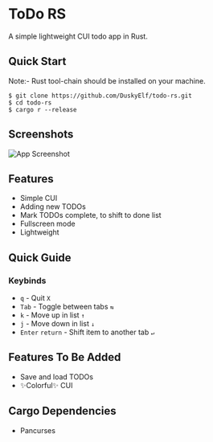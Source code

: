 # ToDo RS
A simple lightweight CUI todo app in Rust.

## Quick Start
Note:- Rust tool-chain should be installed on your machine.
```shell
$ git clone https://github.com/DuskyElf/todo-rs.git
$ cd todo-rs
$ cargo r --release
```

## Screenshots
![App Screenshot](https://user-images.githubusercontent.com/91879372/202838995-443fdb19-190b-424d-960c-4787ddce4bfa.png)

## Features
- Simple CUI
- Adding new TODOs
- Mark TODOs complete, to shift to done list
- Fullscreen mode
- Lightweight

## Quick Guide
### Keybinds
- `q` - Quit  `X`
- `Tab` - Toggle between tabs  `⇆ `
- `k` - Move up in list `↑` 
- `j` - Move down in list `↓ `
- `Enter` `return` - Shift item to another tab `↵ `

## Features To Be Added
- Save and load TODOs
- ✨Colorful✨ CUI

## Cargo Dependencies
- Pancurses
